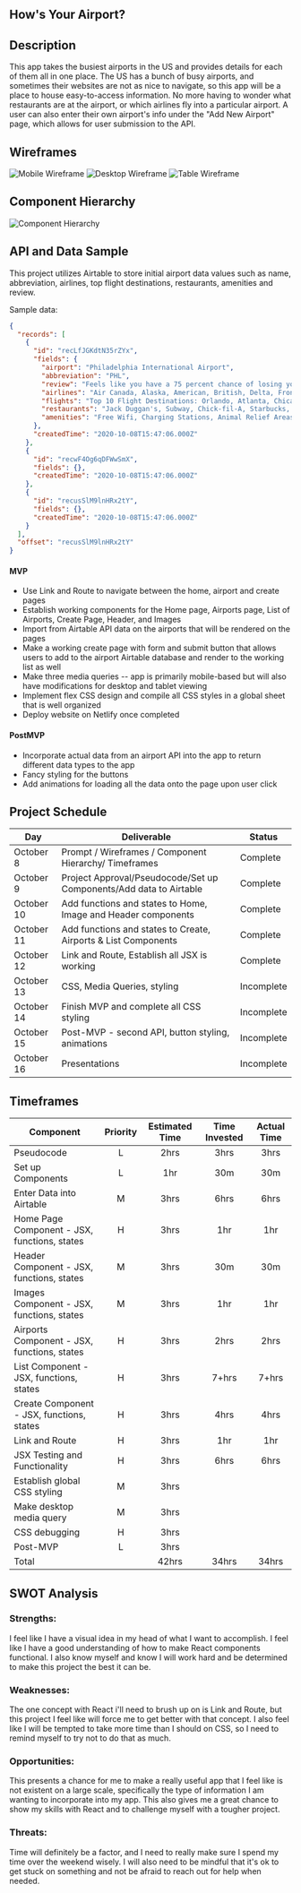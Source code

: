 ## How's Your Airport?

## Description

This app takes the busiest airports in the US and provides details for each of them all in one place. The US has a bunch of busy airports, and sometimes their websites are not as nice to navigate, so this app will be a place to house easy-to-access information. No more having to wonder what restaurants are at the airport, or which airlines fly into a particular airport. A user can also enter their own airport's info under the "Add New Airport" page, which allows for user submission to the API.

## Wireframes

![Mobile Wireframe](https://github.com/corysmith1522/location-react-app/blob/master/images/Mobile%20Wireframe.png)
![Desktop Wireframe](https://github.com/corysmith1522/location-react-app/blob/master/images/Desktop%20Wireframe.png)
![Table Wireframe](https://github.com/corysmith1522/location-react-app/blob/master/images/Tablet%20Wireframe.png)

## Component Hierarchy

![Component Hierarchy](https://github.com/corysmith1522/location-react-app/blob/master/images/Component%20Hierarchy.jpg)

## API and Data Sample

This project utilizes Airtable to store initial airport data values such as name, abbreviation, airlines, top flight destinations, restaurants, amenities and review.

Sample data:

```json
{
  "records": [
    {
      "id": "recLfJGKdtN35rZYx",
      "fields": {
        "airport": "Philadelphia International Airport",
        "abbreviation": "PHL",
        "review": "Feels like you have a 75 percent chance of losing your luggage when you go through Philly.",
        "airlines": "Air Canada, Alaska, American, British, Delta, Frontier, JetBlue, Lufthansa, Southwest, Spirit, United",
        "flights": "Top 10 Flight Destinations: Orlando, Atlanta, Chicago, Dallas-Fort Worth, Charlotte, Boston, Denver, Tampa, Minneapolis, Detroit",
        "restaurants": "Jack Duggan's, Subway, Chick-fil-A, Starbucks, Sky Asian Bistro, Chickie's & Pete's, Auntie Anne's, Jamba Juice, Sbarro, Smashburger, Tony Luke's, Au ...",
        "amenities": "Free Wifi, Charging Stations, Animal Relief Areas, Art Exhibitions, Marriott Airport Hotel, Long-term Parking, Short-term Parking, Express Spa Station..."
      },
      "createdTime": "2020-10-08T15:47:06.000Z"
    },
    {
      "id": "recwF4Og6qDFWwSmX",
      "fields": {},
      "createdTime": "2020-10-08T15:47:06.000Z"
    },
    {
      "id": "recusSlM9lnHRx2tY",
      "fields": {},
      "createdTime": "2020-10-08T15:47:06.000Z"
    }
  ],
  "offset": "recusSlM9lnHRx2tY"
}
```

#### MVP

- Use Link and Route to navigate between the home, airport and create pages
- Establish working components for the Home page, Airports page, List of Airports, Create Page, Header, and Images
- Import from Airtable API data on the airports that will be rendered on the pages
- Make a working create page with form and submit button that allows users to add to the airport Airtable database and render to the working list as well
- Make three media queries -- app is primarily mobile-based but will also have modifications for desktop and tablet viewing
- Implement flex CSS design and compile all CSS styles in a global sheet that is well organized
- Deploy website on Netlify once completed

#### PostMVP

- Incorporate actual data from an airport API into the app to return different data types to the app
- Fancy styling for the buttons
- Add animations for loading all the data onto the page upon user click

## Project Schedule

| Day        | Deliverable                                                        | Status     |
| ---------- | ------------------------------------------------------------------ | ---------- |
| October 8  | Prompt / Wireframes / Component Hierarchy/ Timeframes              | Complete   |
| October 9  | Project Approval/Pseudocode/Set up Components/Add data to Airtable | Complete   |
| October 10 | Add functions and states to Home, Image and Header components      | Complete   |
| October 11 | Add functions and states to Create, Airports & List Components     | Complete   |
| October 12 | Link and Route, Establish all JSX is working                       | Complete   |
| October 13 | CSS, Media Queries, styling                                        | Incomplete |
| October 14 | Finish MVP and complete all CSS styling                            | Incomplete |
| October 15 | Post-MVP - second API, button styling, animations                  | Incomplete |
| October 16 | Presentations                                                      | Incomplete |

## Timeframes

| Component                                    | Priority | Estimated Time | Time Invested | Actual Time |
| -------------------------------------------- | :------: | :------------: | :-----------: | :---------: |
| Pseudocode                                   |    L     |      2hrs      |     3hrs      |    3hrs     |
| Set up Components                            |    L     |      1hr       |      30m      |     30m     |
| Enter Data into Airtable                     |    M     |      3hrs      |     6hrs      |    6hrs     |
| Home Page Component - JSX, functions, states |    H     |      3hrs      |      1hr      |     1hr     |
| Header Component - JSX, functions, states    |    M     |      3hrs      |      30m      |     30m     |
| Images Component - JSX, functions, states    |    M     |      3hrs      |      1hr      |     1hr     |
| Airports Component - JSX, functions, states  |    H     |      3hrs      |     2hrs      |    2hrs     |
| List Component - JSX, functions, states      |    H     |      3hrs      |     7+hrs     |    7+hrs    |
| Create Component - JSX, functions, states    |    H     |      3hrs      |     4hrs      |    4hrs     |
| Link and Route                               |    H     |      3hrs      |      1hr      |     1hr     |
| JSX Testing and Functionality                |    H     |      3hrs      |     6hrs      |    6hrs     |
| Establish global CSS styling                 |    M     |      3hrs      |               |             |
| Make desktop media query                     |    M     |      3hrs      |               |             |
| CSS debugging                                |    H     |      3hrs      |               |             |
| Post-MVP                                     |    L     |      3hrs      |               |             |
| Total                                        |          |     42hrs      |     34hrs     |    34hrs    |

## SWOT Analysis

### Strengths:

I feel like I have a visual idea in my head of what I want to accomplish. I feel like I have a good understanding of how to make React components functional. I also know myself and know I will work hard and be determined to make this project the best it can be.

### Weaknesses:

The one concept with React i'll need to brush up on is Link and Route, but this project I feel like will force me to get better with that concept. I also feel like I will be tempted to take more time than I should on CSS, so I need to remind myself to try not to do that as much.

### Opportunities:

This presents a chance for me to make a really useful app that I feel like is not existent on a large scale, specifically the type of information I am wanting to incorporate into my app. This also gives me a great chance to show my skills with React and to challenge myself with a tougher project.

### Threats:

Time will definitely be a factor, and I need to really make sure I spend my time over the weekend wisely. I will also need to be mindful that it's ok to get stuck on something and not be afraid to reach out for help when needed.
